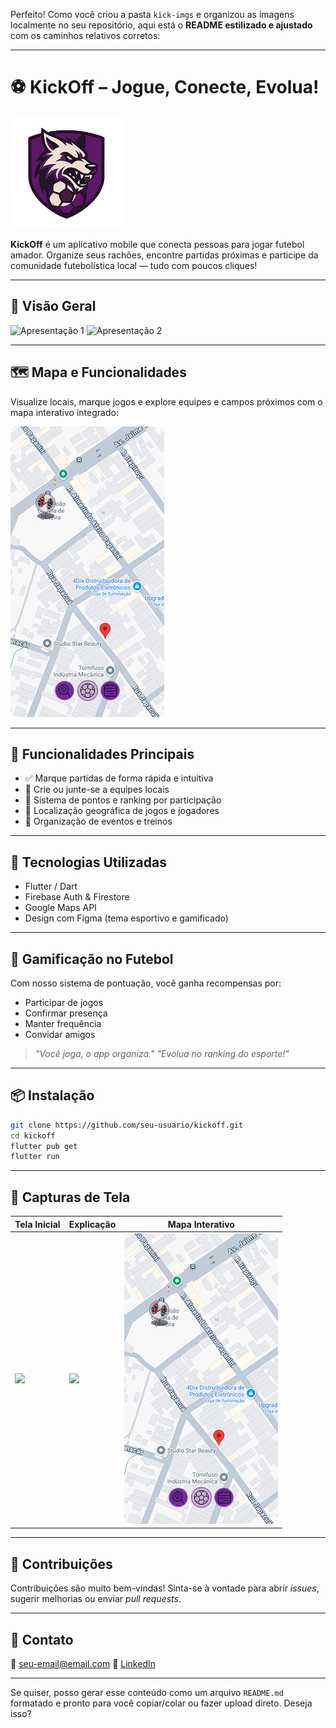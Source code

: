 Perfeito! Como você criou a pasta `kick-imgs` e organizou as imagens localmente no seu repositório, aqui está o **README estilizado e ajustado** com os caminhos relativos corretos:

---

# ⚽ KickOff – Jogue, Conecte, Evolua!

![KickOff Logo](./kick-imgs/icone.png)

**KickOff** é um aplicativo mobile que conecta pessoas para jogar futebol amador. Organize seus rachões, encontre partidas próximas e participe da comunidade futebolística local — tudo com poucos cliques!

---

## 📱 Visão Geral

![Apresentação 1](./kick-imgs/explicação%20app%20\(Apresentação%202\).png)
![Apresentação 2](./kick-imgs/Explicação%20App%20\(Apresentação\).png)

---

## 🗺️ Mapa e Funcionalidades

Visualize locais, marque jogos e explore equipes e campos próximos com o mapa interativo integrado:

![Mapa do App](./kick-imgs/botão%20de%20navegação%20pós%20clique.png)

---

## 🎯 Funcionalidades Principais

* ✅ Marque partidas de forma rápida e intuitiva
* 👥 Crie ou junte-se a equipes locais
* 🧠 Sistema de pontos e ranking por participação
* 📍 Localização geográfica de jogos e jogadores
* 📅 Organização de eventos e treinos

---

## 🚀 Tecnologias Utilizadas

* Flutter / Dart
* Firebase Auth & Firestore
* Google Maps API
* Design com Figma (tema esportivo e gamificado)

---

## 🏅 Gamificação no Futebol

Com nosso sistema de pontuação, você ganha recompensas por:

* Participar de jogos
* Confirmar presença
* Manter frequência
* Convidar amigos

> *"Você joga, o app organiza."*
> *"Evolua no ranking do esporte!"*

---

## 📦 Instalação

```bash
git clone https://github.com/seu-usuario/kickoff.git
cd kickoff
flutter pub get
flutter run
```

---

## 📸 Capturas de Tela

| Tela Inicial                                                 | Explicação                                               | Mapa Interativo                                            |
| ------------------------------------------------------------ | -------------------------------------------------------- | ---------------------------------------------------------- |
| ![](./kick-imgs/explicação%20app%20\(Apresentação%202\).png) | ![](./kick-imgs/Explicação%20App%20\(Apresentação\).png) | ![](./kick-imgs/botão%20de%20navegação%20pós%20clique.png) |

---

## 🤝 Contribuições

Contribuições são muito bem-vindas!
Sinta-se à vontade para abrir *issues*, sugerir melhorias ou enviar *pull requests*.

---

## 📧 Contato

📩 [seu-email@email.com](mailto:seu-email@email.com)
🔗 [LinkedIn](https://linkedin.com/in/seu-usuario)

---

Se quiser, posso gerar esse conteúdo como um arquivo `README.md` formatado e pronto para você copiar/colar ou fazer upload direto. Deseja isso?
